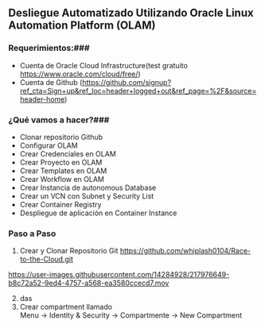 ## Desliegue Automatizado Utilizando Oracle Linux Automation Platform (OLAM) ##

### Requerimientos:###
- Cuenta de Oracle Cloud Infrastructure(test gratuito https://www.oracle.com/cloud/free/)
- Cuenta de Github (https://github.com/signup?ref_cta=Sign+up&ref_loc=header+logged+out&ref_page=%2F&source=header-home)

### ¿Qué vamos a hacer?###

- Clonar repositorio Github
- Configurar OLAM
- Crear Credenciales en OLAM
- Crear Proyecto en OLAM
- Crear Templates en OLAM
- Crear Workflow en OLAM
- Crear Instancia de autonomous Database
- Crear un VCN con Subnet y Security List
- Crear Container Registry 
- Despliegue de aplicación en Container Instance 

### Paso a Paso ##
1. Crear y Clonar Repositorio Git https://github.com/whiplash0104/Race-to-the-Cloud.git

https://user-images.githubusercontent.com/14284928/217976649-b8c72a52-9ed4-4757-a568-ea3580ccecd7.mov

2. das
3. Crear compartment llamado  
	Menu -> Identity & Security -> Compartmente -> New Compartment
